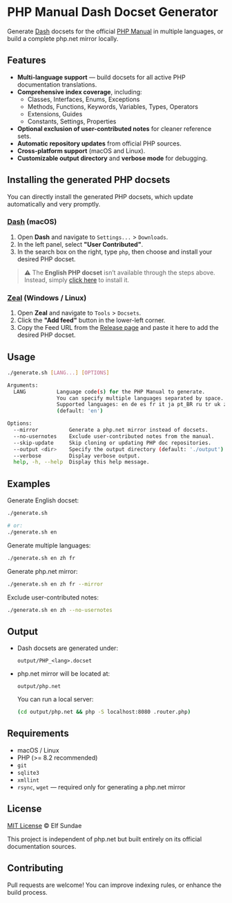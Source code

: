 # PHP Manual Dash Docset Generator

Generate [Dash](https://kapeli.com/dash) docsets for the official [PHP Manual](https://www.php.net/docs.php) in multiple languages, or build a complete php.net mirror locally.

## Features

- **Multi-language support** — build docsets for all active PHP documentation translations.
- **Comprehensive index coverage**, including:
  - Classes, Interfaces, Enums, Exceptions
  - Methods, Functions, Keywords, Variables, Types, Operators
  - Extensions, Guides
  - Constants, Settings, Properties
- **Optional exclusion of user-contributed notes** for cleaner reference sets.
- **Automatic repository updates** from official PHP sources.
- **Cross-platform support** (macOS and Linux).
- **Customizable output directory** and **verbose mode** for debugging.

## Installing the generated PHP docsets

You can directly install the generated PHP docsets, which update automatically and very promptly.

### [Dash](https://kapeli.com/dash) (macOS)

1. Open **Dash** and navigate to `Settings...` > `Downloads`.
2. In the left panel, select **"User Contributed"**.
3. In the search box on the right, type `php`, then choose and install your desired PHP docset.

> ⚠️ The **English PHP docset** isn’t available through the steps above. Instead, simply [click here](https://elfsundae.github.io/dash-php/feed/?lang=en) to install it.

### [Zeal](https://zealdocs.org) (Windows / Linux)

1. Open **Zeal** and navigate to `Tools` > `Docsets`.
2. Click the **"Add feed"** button in the lower-left corner.
3. Copy the Feed URL from the [Release page](https://github.com/ElfSundae/dash-php/releases/tag/docsets) and paste it here to add the desired PHP docset.

## Usage

```bash
./generate.sh [LANG...] [OPTIONS]

Arguments:
  LANG          Language code(s) for the PHP Manual to generate.
                You can specify multiple languages separated by space.
                Supported languages: en de es fr it ja pt_BR ru tr uk zh
                (default: 'en')

Options:
  --mirror          Generate a php.net mirror instead of docsets.
  --no-usernotes    Exclude user-contributed notes from the manual.
  --skip-update     Skip cloning or updating PHP doc repositories.
  --output <dir>    Specify the output directory (default: './output').
  --verbose         Display verbose output.
  help, -h, --help  Display this help message.
```

## Examples

Generate English docset:

```bash
./generate.sh

# or:
./generate.sh en
```

Generate multiple languages:

```bash
./generate.sh en zh fr
```

Generate php.net mirror:

```bash
./generate.sh en zh fr --mirror
```

Exclude user-contributed notes:

```bash
./generate.sh en zh --no-usernotes
```

## Output

- Dash docsets are generated under:
  ```
  output/PHP_<lang>.docset
  ```
- php.net mirror will be located at:
  ```
  output/php.net
  ```
  You can run a local server:
  ```bash
  (cd output/php.net && php -S localhost:8080 .router.php)
  ```

## Requirements

- macOS / Linux
- PHP (>= 8.2 recommended)
- `git`
- `sqlite3`
- `xmllint`
- `rsync`, `wget` — required only for generating a php.net mirror

## License

[MIT License](LICENSE) © Elf Sundae

This project is independent of php.net but built entirely on its official documentation sources.

## Contributing

Pull requests are welcome! You can improve indexing rules, or enhance the build process.

